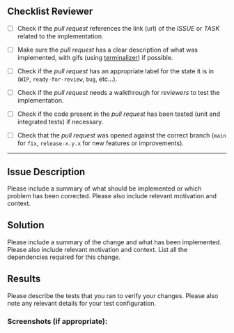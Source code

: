 ## Checklist Reviewer

- [ ] Check if the _pull request_ references the link (url) of the _ISSUE_ or _TASK_ related to the implementation.

- [ ] Make sure the _pull request_ has a clear description of what was implemented, with gifs (using [terminalizer](https://terminalizer.com/)) if possible.

- [ ] Check if the _pull request_ has an appropriate label for the state it is in (`WIP`, `ready-for-review`, `bug`, etc...).

- [ ] Check if the _pull request_ needs a walkthrough for _reviewers_ to test the implementation.

- [ ] Check if the code present in the _pull request_ has been tested (unit and integrated tests) if necessary.

- [ ] Check that the _pull request_ was opened against the correct branch (`main` for `fix`, `release-x.y.x` for new features or improvements).

* * *

## Issue Description

Please include a summary of what should be implemented or which problem has been corrected. Please also include relevant motivation and context.

## Solution

Please include a summary of the change and what has been implemented. Please also include relevant motivation and context. List all the dependencies required for this change.

## Results

Please describe the tests that you ran to verify your changes. Please also note any relevant details for your test configuration.

### Screenshots (if appropriate):